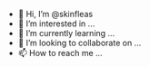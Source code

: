 - 👋 Hi, I’m @skinfleas
- 👀 I’m interested in ...
- 🌱 I’m currently learning ...
- 💞️ I’m looking to collaborate on ...
- 📫 How to reach me ...

<!---
skinfleas/skinfleas is a ✨ special ✨ repository because its `README.md` (this file) appears on your GitHub profile.
You can click the Preview link to take a look at your changes.
--->
